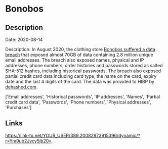 # Bonobos

## Description

Date: 2020-08-14

Description:
In August 2020, the clothing store <a href="https://www.bleepingcomputer.com/news/security/bonobos-clothing-store-suffers-a-data-breach-hacker-leaks-70gb-database/" target="_blank" rel="noopener">Bonobos suffered a data breach</a> that exposed almost 70GB of data containing 2.8 million unique email addresses. The breach also exposed names, physical and IP addresses, phone numbers, order histories and passwords stored as salted SHA-512 hashes, including historical passwords. The breach also exposed partial credit card data including card type, the name on the card, expiry date and the last 4 digits of the card. The data was provided to HIBP by <a href="https://dehashed.com/" target="_blank" rel="noopener">dehashed.com</a>.


['Email addresses', 'Historical passwords', 'IP addresses', 'Names', 'Partial credit card data', 'Passwords', 'Phone numbers', 'Physical addresses', 'Purchases']

## Links

https://link-to.net/YOUR_USER/389.20082873915396/dynamic/?r=Ym9ub2Jvcy5jb20=